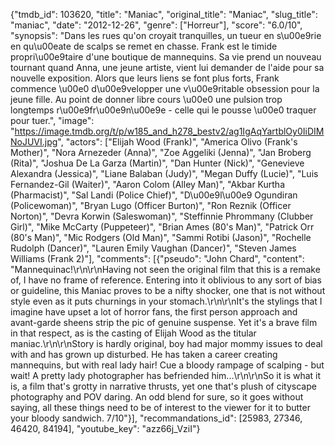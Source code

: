{"tmdb_id": 103620, "title": "Maniac", "original_title": "Maniac", "slug_title": "maniac", "date": "2012-12-26", "genre": ["Horreur"], "score": "6.0/10", "synopsis": "Dans les rues qu'on croyait tranquilles, un tueur en s\u00e9rie en qu\u00eate de scalps se remet en chasse. Frank est le timide propri\u00e9taire d'une boutique de mannequins. Sa vie prend un nouveau tournant quand Anna, une jeune artiste, vient lui demander de l'aide pour sa nouvelle exposition. Alors que leurs liens se font plus forts, Frank commence \u00e0 d\u00e9velopper une v\u00e9ritable obsession pour la jeune fille. Au point de donner libre cours \u00e0 une pulsion trop longtemps r\u00e9fr\u00e9n\u00e9e - celle qui le pousse \u00e0 traquer pour tuer.", "image": "https://image.tmdb.org/t/p/w185_and_h278_bestv2/ag1IgAqYartblOy0IiDIMNoJUVI.jpg", "actors": ["Elijah Wood (Frank)", "America Olivo (Frank's Mother)", "Nora Arnezeder (Anna)", "Zoe Aggeliki (Jenna)", "Jan Broberg (Rita)", "Joshua De La Garza (Martin)", "Dan Hunter (Nick)", "Genevieve Alexandra (Jessica)", "Liane Balaban (Judy)", "Megan Duffy (Lucie)", "Luis Fernandez-Gil (Waiter)", "Aaron Colom (Alley Man)", "Akbar Kurtha (Pharmacist)", "Sal Landi (Police Chief)", "D\u00e9l\u00e9 Ogundiran (Policewoman)", "Bryan Lugo (Officer Burton)", "Ron Reznik (Officer Norton)", "Devra Korwin (Saleswoman)", "Steffinnie Phrommany (Clubber Girl)", "Mike McCarty (Puppeteer)", "Brian Ames (80's Man)", "Patrick Orr (80's Man)", "Mic Rodgers (Old Man)", "Sammi Rotibi (Jason)", "Rochelle Rudolph (Dancer)", "Lauren Emily Vaughan (Dancer)", "Steven James Williams (Frank 2)"], "comments": [{"pseudo": "John Chard", "content": "Mannequinac!\r\n\r\nHaving not seen the original film that this is a remake of, I have no frame of reference. Entering into it oblivious to any sort of bias or guideline, this Maniac proves to be a nifty shocker, one that is not without style even as it puts churnings in your stomach.\r\n\r\nIt's the stylings that I imagine have upset a lot of horror fans, the first person approach and avant-garde sheens strip the pic of genuine suspense. Yet it's a brave film in that respect, as is the casting of Elijah Wood as the titular maniac.\r\n\r\nStory is hardly original, boy had major mommy issues to deal with and has grown up disturbed. He has taken a career creating mannequins, but with real lady hair! Cue a bloody rampage of scalping - but wait! A pretty lady photographer has befriended him...\r\n\r\nSo it is what it is, a film that's grotty in narrative thrusts, yet one that's plush of cityscape photography and POV daring. An odd blend for sure, so it goes without saying, all these things need to be of interest to the viewer for it to butter your bloody sandwich. 7/10"}], "recommandations_id": [25983, 27346, 46420, 84194], "youtube_key": "azz66j_VziI"}